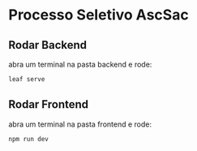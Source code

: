 # Processo Seletivo AscSac

## Rodar Backend
abra um terminal na pasta backend e rode:
```powershell
leaf serve
```

## Rodar Frontend
abra um terminal na pasta frontend e rode:
```powershell
npm run dev
```
